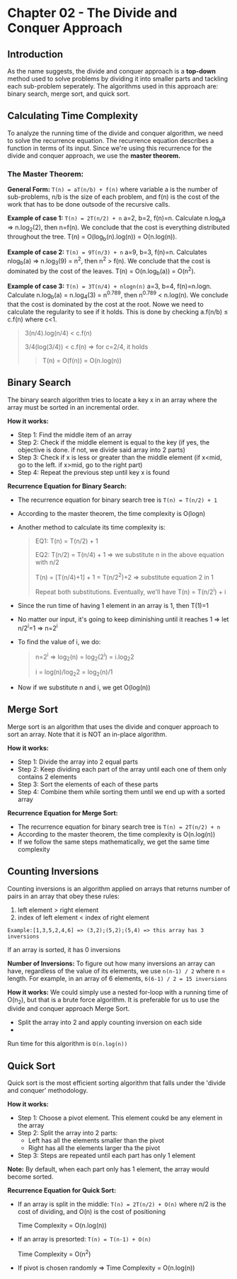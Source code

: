 # Chapter 02 - The Divide and Conquer Approach

## Introduction
As the name suggests, the divide and conquer approach is a **top-down** method used to solve problems by dividing it into smaller parts and tackling each sub-problem seperately.
The algorithms used in this approach are: binary search, merge sort, and quick sort.

## Calculating Time Complexity
To analyze the running time of the divide and conquer algorithm, we need to solve the recurrence equation. The recurrence equation describes a function in terms of its input.
Since we're using this recurrence for the divide and conquer approach, we use the **master theorem.**

### The Master Theorem:
**General Form:** ```T(n) = aT(n/b) + f(n)``` where variable a is the number of sub-problems, n/b is the size of each problem, and f(n) is the cost of the work that has to be done outsode of the recursive calls.

**Example of case 1:** ```T(n) = 2T(n/2) + n``` a=2, b=2, f(n)=n. Calculate n.log<sub>b</sub>a => n.log<sub>2</sub>(2), then n=f(n). We conclude that the cost is everything distributed throughout the tree.
T(n) = O(log<sub>b</sub>(n).log(n)) = O(n.log(n)).

**Example of case 2:** ```T(n) = 9T(n/3) + n``` a=9, b=3, f(n)=n. Calculates nlog<sub>b</sub>(a) => n.log<sub>3</sub>(9) = n<sup>2</sup>, then n<sup>2</sup> > f(n). We conclude that the cost is dominated by the cost of the leaves.
T(n) = O(n.log<sub>b</sub>(a)) = O(n<sup>2</sup>).

**Example of case 3:** ```T(n) = 3T(n/4) + nlogn(n)``` a=3, b=4, f(n)=n.logn. Calculate n.log<sub>b</sub>(a) = n.log<sub>4</sub>(3) = n<sup>0.789</sup>, then n<sup>0.789</sup> < n.log(n).
We conclude that the cost is dominated by the cost at the root. Nowe we need to calculate the regularity to see if it holds. This is done by checking a.f(n/b) ≤ c.f(n) where c<1.
> 3(n/4).log(n/4) < c.f(n)
>
> 3/4(log(3/4)) < c.f(n) => for c=2/4, it holds
>> T(n) = O(f(n)) = O(n.log(n))

## Binary Search
The binary search algorithm tries to locate a key x in an array where the array must be sorted in an incremental order.

**How it works:**
- Step 1: Find the middle item of an array
- Step 2: Check if the middle element is equal to the key (if yes, the objective is done. if not, we divide said array into 2 parts)
- Step 3: Check if x is less or greater than the middle element (if x<mid, go to the left. if x>mid, go to the right part)
- Step 4: Repeat the previous step until key x is found

**Recurrence Equation for Binary Search:**
- The recurrence equation for binary search tree is ```T(n) = T(n/2) + 1```
- According to the master theorem, the time complexity is O(logn)
- Another method to calculate its time complexity is:
  
  > EQ1: T(n) = T(n/2) + 1
  > 
  > EQ2: T(n/2) = T(n/4) + 1 => we substitute n in the above equation with n/2
  > 
  > T(n) = [T(n/4)+1] + 1 = T(n/2<sup>2</sup>)+2 => substitute equation 2 in 1
  > 
  > Repeat both substitutions. Eventually, we'll have T(n) = T(n/2<sup>i</sup>) + i
- Since the run time of having 1 element in an array is 1, then T(1)=1
- No matter our input, it's going to keep diminishing until it reaches 1 => let n/2<sup>i</sup>=1 => n=2<sup>i<sup>
- To find the value of i, we do:
  > n=2<sup>i</sup> => log<sub>2</sub>(n) = log<sub>2</sub>(2<sup>i</sup>) = i.log<sub>2</sub>2
  >
  > i = log(n)/log<sub>2</sub>2 = log<sub>2</sub>(n)/1
- Now if we substitute n and i, we get O(log(n))

## Merge Sort
Merge sort is an algorithm that uses the divide and conquer approach to sort an array. Note that it is NOT an in-place algorithm.

**How it works:**
- Step 1: Divide the array into 2 equal parts
- Step 2: Keep dividing each part of the array until each one of them only contains 2 elements
- Step 3: Sort the elements of each of these parts
- Step 4: Combine them while sorting them until we end up with a sorted array

**Recurrence Equation for Merge Sort:**
- The recurrence equation for binary search tree is ```T(n) = 2T(n/2) + n```
- According to the master theorem, the time complexity is O(n.log(n))
- If we follow the same steps mathematically, we get the same time complexity

## Counting Inversions
Counting inversions is an algorithm applied on arrays that returns number of pairs in an array that obey these rules:
1. left element > right element
2. index of left element < index of right element

```Example:[1,3,5,2,4,6] => (3,2);(5,2);(5,4) => this array has 3 inversions```

If an array is sorted, it has 0 inversions

**Number of Inversions:** To figure out how many inversions an array can have, regardless of the value of its elements, we use ```n(n-1) / 2``` where n = length. 
For example, in an array of 6 elements, ```6(6-1) / 2 = 15 inversions```

**How it works:**
We could simply use a nested for-loop with a running time of O(n<sub>2</sub>), but that is a brute force algorithm.
It is preferable for us to use the divide and conquer approach Merge Sort.
- Split the array into 2 and apply counting inversion on each side
- 
Run time for this algorithm is ```O(n.log(n))```

## Quick Sort
Quick sort is the most efficient sorting algorithm that falls under the 'divide and conquer' methodology.

**How it works:**
- Step 1: Choose a pivot element. This element coukd be any element in the array
- Step 2: Split the array into 2 parts:
  - Left has all the elements smaller than the pivot
  - Right has all the elements larger tha the pivot
- Step 3: Steps are repeated until each part has only 1 element

**Note:** By default, when each part only has 1 element, the array would become sorted.

**Recurrence Equation for Quick Sort:**
- If an array is split in the middle:
  ```T(n) = 2T(n/2) + O(n)``` where n/2 is the cost of dividing, and O(n) is the cost of positioning

  Time Complexity = O(n.log(n))
- If an array is presorted:
  ```T(n) = T(n-1) + O(n)```

  Time Complexity = O(n<sup>2</sup>)
- If pivot is chosen randomly => Time Complexity = O(n.log(n))
